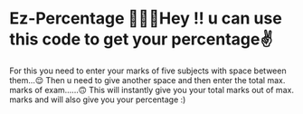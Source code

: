 # Ez-Percentage 🙋🏻‍♂️Hey !! u can use this code to get your percentage✌️
For this you need to enter your marks of five subjects with space between them...😌
Then u need to give another space and then enter the total max. marks of exam......🙃
This will instantly give you your total marks out of max. marks and will also give you your percentage :)
